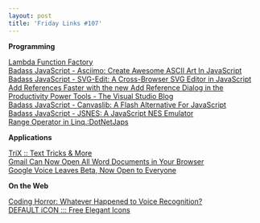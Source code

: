 ```yaml
---
layout: post
title: 'Friday Links #107'
---
```

**Programming**

[Lambda Function Factory](http://www.kowitz.net/lambda-function-factory?utm_source=feedburner&utm_medium=feed&utm_campaign=Feed%3A+OverTheCode+%28Brendan+Kowitz%27s+.Net+Blog+-+Over+the+code%29&utm_content=Google+Reader)   
[Badass JavaScript - Asciimo: Create Awesome ASCII Art In JavaScript](http://badassjs.com/post/718395578/asciimo-create-awesome-ascii-art-in-javascript)   
[Badass JavaScript - SVG-Edit: A Cross-Browser SVG Editor in JavaScript](http://badassjs.com/post/721691980/svg-edit-a-cross-browser-svg-editor-in-javascript)   
[Add References Faster with the new Add Reference Dialog in the Productivity Power Tools - The Visual Studio Blog ](http://blogs.msdn.com/b/visualstudio/archive/2010/06/22/what-s-next-for-the-productivity-power-tools.aspx)   
[Badass JavaScript - Canvaslib: A Flash Alternative For JavaScript](http://badassjs.com/post/725231799/canvaslib-a-flash-alternative-for-javascript)   
[Badass JavaScript - JSNES: A JavaScript NES Emulator](http://badassjs.com/post/735988150/jsnes-a-javascript-nes-emulator)   
[Range Operator in Linq.:DotNetJaps](http://jalpesh.blogspot.com/2010/06/range-operator-in-linq.html)

**Applications**

[TriX :: Text Tricks & More ](http://cipherdon.com/TriX.aspx)   
[Gmail Can Now Open All Word Documents in Your Browser](http://lifehacker.com/5572854/gmail-can-now-open-all-word-documents-in-your-browser?utm_source=feedburner&utm_medium=feed&utm_campaign=Feed%3A+lifehacker%2Ffull+%28Lifehacker%29)   
[Google Voice Leaves Beta, Now Open to Everyone](http://lifehacker.com/5569903/google-voice-leaves-beta-now-open-to-everyone?utm_source=feedburner&utm_medium=feed&utm_campaign=Feed%3A+lifehacker%2Ffull+%28Lifehacker%29)

**On the Web**

[Coding Horror: Whatever Happened to Voice Recognition?](http://www.codinghorror.com/blog/2010/06/whatever-happened-to-voice-recognition.html)   
[DEFAULT iCON ::: Free Elegant Icons ](http://www.defaulticon.com/)
